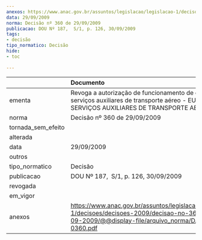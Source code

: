 ```yaml
---
anexos: https://www.anac.gov.br/assuntos/legislacao/legislacao-1/decisoes/decisoes-2009/decisao-no-360-de-29-09-2009/@@display-file/arquivo_norma/DA2009-0360.pdf
data: 29/09/2009
norma: Decisão nº 360 de 29/09/2009
publicacao: DOU Nº 187,  S/1, p. 126, 30/09/2009
tags:
- decisão
tipo_normatico: Decisão
hide: 
- toc 
 
---
```


|                    | Documento                                                                                                                                                 |
|:-------------------|:----------------------------------------------------------------------------------------------------------------------------------------------------------|
| ementa             | Revoga a autorização de funcionamento de empresa de serviços auxiliares de transporte aéreo - EUROPLUS SERVIÇOS AUXILIARES DE TRANSPORTE AÉREO LTDA.      |
| norma              | Decisão nº 360 de 29/09/2009                                                                                                                              |
| tornada_sem_efeito |                                                                                                                                                           |
| alterada           |                                                                                                                                                           |
| data               | 29/09/2009                                                                                                                                                |
| outros             |                                                                                                                                                           |
| tipo_normatico     | Decisão                                                                                                                                                   |
| publicacao         | DOU Nº 187,  S/1, p. 126, 30/09/2009                                                                                                                      |
| revogada           |                                                                                                                                                           |
| em_vigor           |                                                                                                                                                           |
| anexos             | https://www.anac.gov.br/assuntos/legislacao/legislacao-1/decisoes/decisoes-2009/decisao-no-360-de-29-09-2009/@@display-file/arquivo_norma/DA2009-0360.pdf |